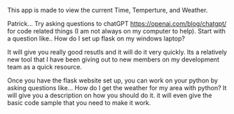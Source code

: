 This app is made to view the current Time, Temperture, and Weather.



Patrick... Try asking questions to chatGPT https://openai.com/blog/chatgpt/ for code related things (I am not always on my computer to help). Start with a question like.. How do I set up flask on my windows laptop?

It will give you really good resutls and it will do it very quickly. Its a relatively new tool that I have been giving out to new members on my development team as a quick resource.

Once you have the flask website set up, you can work on your python by asking questions like... How do I get the weather for my area with python?
It will give you a description on how you should do it. it will even give the basic code sample that you need to make it work.


